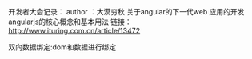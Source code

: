 开发者大会记录：
author ：大漠穷秋
关于angular的下一代web
应用的开发
angularjs的核心概念和基本用法
链接：http://www.ituring.com.cn/article/13472

双向数据绑定:dom和数据进行绑定



